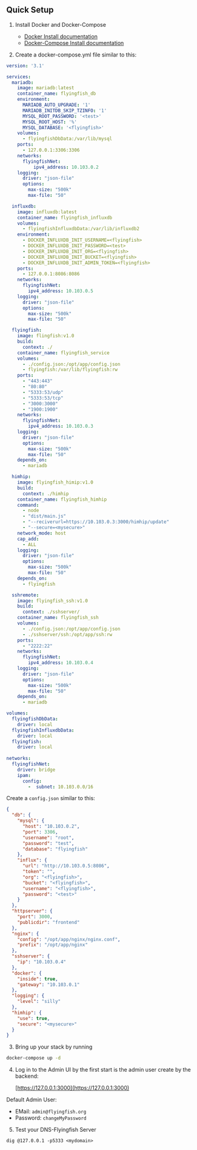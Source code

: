 ## Quick Setup

1. Install Docker and Docker-Compose

    - [Docker Install documentation](https://docs.docker.com/install/)
    - [Docker-Compose Install documentation](https://docs.docker.com/compose/install/)


2. Create a docker-compose.yml file similar to this:
```yml
version: '3.1'

services:
  mariadb:
    image: mariadb:latest
    container_name: flyingfish_db
    environment:
      MARIADB_AUTO_UPGRADE: '1'
      MARIADB_INITDB_SKIP_TZINFO: '1'
      MYSQL_ROOT_PASSWORD: '<test>'
      MYSQL_ROOT_HOST: '%'
      MYSQL_DATABASE: '<flyingfish>'
    volumes:
      - flyingfishDbData:/var/lib/mysql
    ports:
      - 127.0.0.1:3306:3306
    networks:
      flyingfishNet:
          ipv4_address: 10.103.0.2
    logging:
      driver: "json-file"
      options:
        max-size: "500k"
        max-file: "50"

  influxdb:
    image: influxdb:latest
    container_name: flyingfish_influxdb
    volumes:
      - flyingfishInfluxdbData:/var/lib/influxdb2
    environment:
      - DOCKER_INFLUXDB_INIT_USERNAME=<flyingfish>
      - DOCKER_INFLUXDB_INIT_PASSWORD=<test>
      - DOCKER_INFLUXDB_INIT_ORG=<flyingfish>
      - DOCKER_INFLUXDB_INIT_BUCKET=<flyingfish>
      - DOCKER_INFLUXDB_INIT_ADMIN_TOKEN=<flyingfish>
    ports:
      - 127.0.0.1:8086:8086
    networks:
      flyingfishNet:
        ipv4_address: 10.103.0.5
    logging:
      driver: "json-file"
      options:
        max-size: "500k"
        max-file: "50"

  flyingfish:
    image: flingfish:v1.0
    build:
      context: ./
    container_name: flyingfish_service
    volumes:
      - ./config.json:/opt/app/config.json
      - flyingfish:/var/lib/flyingfish:rw
    ports:
      - "443:443"
      - "80:80"
      - "5333:53/udp"
      - "5333:53/tcp"
      - "3000:3000"
      - "1900:1900"
    networks:
      flyingfishNet:
        ipv4_address: 10.103.0.3
    logging:
      driver: "json-file"
      options:
        max-size: "500k"
        max-file: "50"
    depends_on:
      - mariadb

  himhip:
    image: flyingfish_himip:v1.0
    build:
      context: ./himhip
    container_name: flyingfish_himhip
    command:
      - node
      - "dist/main.js"
      - "--reciverurl=https://10.103.0.3:3000/himhip/update"
      - "--secure=<mysecure>"
    network_mode: host
    cap_add:
      - ALL
    logging:
      driver: "json-file"
      options:
        max-size: "500k"
        max-file: "50"
    depends_on:
      - flyingfish

  sshremote:
    image: flyingfish_ssh:v1.0
    build:
      context: ./sshserver/
    container_name: flyingfish_ssh
    volumes:
      - ./config.json:/opt/app/config.json
      - ./sshserver/ssh:/opt/app/ssh:rw
    ports:
      - "2222:22"
    networks:
      flyingfishNet:
        ipv4_address: 10.103.0.4
    logging:
      driver: "json-file"
      options:
        max-size: "500k"
        max-file: "50"
    depends_on:
      - mariadb

volumes:
  flyingfishDbData:
    driver: local
  flyingfishInfluxdbData:
    driver: local
  flyingfish:
    driver: local
    
networks:
  flyingfishNet:
    driver: bridge
    ipam:
      config:
        -  subnet: 10.103.0.0/16
```
Create a ```config.json``` similar to this:
```json
{
  "db": {
    "mysql": {
      "host": "10.103.0.2",
      "port": 3306,
      "username": "root",
      "password": "test",
      "database": "flyingfish"
    },
    "influx": {
      "url": "http://10.103.0.5:8086",
      "token": "",
      "org": "<flyingfish>",
      "bucket": "<flyingfish>",
      "username": "<flyingfish>",
      "password": "<test>"
    }
  },
  "httpserver": {
    "port": 3000,
    "publicdir": "frontend"
  },
  "nginx": {
    "config": "/opt/app/nginx/nginx.conf",
    "prefix": "/opt/app/nginx"
  },
  "sshserver": {
    "ip": "10.103.0.4"
  },
  "docker": {
    "inside": true,
    "gateway": "10.103.0.1"
  },
  "logging": {
    "level": "silly"
  },
  "himhip": {
    "use": true,
    "secure": "<mysecure>"
  }
}
```

3. Bring up your stack by running

```bash
docker-compose up -d
```

4. Log in to the Admin UI by the first start is the admin user create by the backend:

   [https://127.0.0.1:3000](https://127.0.0.1:3000)

Default Admin User:
* EMail: ```admin@flyingfish.org```
* Password: ```changeMyPassword```

5. Test your DNS-Flyingfish Server
```shell
dig @127.0.0.1 -p5333 <mydomain>
```